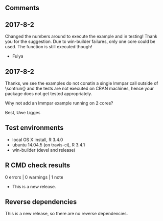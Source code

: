 ## Comments

## 2017-8-2

Changed the numbers around to execute the example and in testing! Thank you for the suggestion. Due to win-builder failures, only one core could be used.  The function is still executed though!

- Fulya


## 2017-8-2

Thanks, we see the examples do not conatin a single lmmpar call outside of \sontrun{} and the tests are not executed on CRAN machines, hence your package does not get tested appropriately.

Why not add an lmmpar example running on 2 cores?

Best,
Uwe Ligges


## Test environments
* local OS X install, R 3.4.0
* ubuntu 14.04.5 (on travis-ci), R 3.4.1
* win-builder (devel and release)

## R CMD check results

0 errors | 0 warnings | 1 note

* This is a new release.

## Reverse dependencies

This is a new release, so there are no reverse dependencies.
